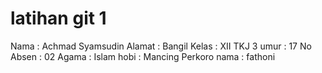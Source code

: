 # latihan git 1
Nama : Achmad Syamsudin
Alamat : Bangil
Kelas : XII TKJ 3
umur : 17
No Absen : 02
Agama : Islam
hobi : Mancing Perkoro
nama  : fathoni
